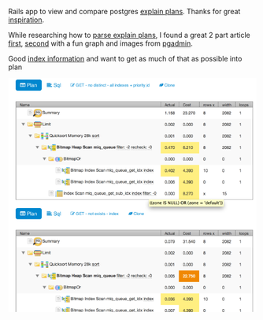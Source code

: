 Rails app to view and compare postgres [explain plans][].
Thanks for great [inspiration][].

While researching how to [parse explain plans][], I found a great 2 part article [first][], [second][] with a fun graph and images from [pgadmin][].

Good [index information][] and want to get as much of that as possible into plan

[first]: http://www.postgresonline.com/journal/archives/174-pgexplain90formats_part1.html
[second]: http://www.postgresonline.com/journal/archives/174-pgexplain90formats_part2.html
[parse explain plans]: http://postgresql.1045698.n5.nabble.com/Parsing-output-of-EXPLAIN-command-in-PostgreSQL-td4981575.html
[pgadmin]: http://www.postgresql.org/ftp/pgadmin3/release/v1.18.1/src/
[explain plans]: http://www.postgresql.org/docs/9.3/static/using-explain.html
[inspiration]: http://explain.depesz.com/
[index information]: http://use-the-index-luke.com/sql/explain-plan/postgresql/operations

![compare view](docs/compare.png)


